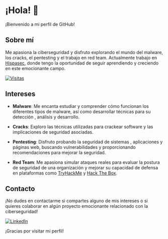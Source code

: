 # ¡Hola! 👋

¡Bienvenido a mi perfil de GitHub!

## Sobre mí

Me apasiona la ciberseguridad y disfruto explorando el mundo del malware, los cracks, el pentesting y el trabajo en red team. Actualmente trabajo en [Hispasec](https://www.hispasec.com/), donde tengo la oportunidad de seguir aprendiendo y creciendo en este emocionante campo.

[![Visitas](https://komarev.com/ghpvc/?username=M4LT3REG0)](https://github.com/M4LT3REG0)


## Intereses

- **Malware**: Me encanta estudiar y comprender cómo funcionan los diferentes tipos de malware, así como desarrollar técnicas para su detección , análisis y desarrollo.
  
- **Cracks**: Exploro las técnicas utilizadas para crackear software y las implicaciones de seguridad asociadas.

- **Pentesting**: Disfruto probando la seguridad de sistemas , aplicaciones y páginas web, buscando vulnerabilidades y proporcionando recomendaciones para mejorar la seguridad.

- **Red Team**: Me apasiona simular ataques reales para evaluar la postura de seguridad de una organización y mejorar su capacidad de defensa en plataformas como [TryHackMe](https://tryhackme.com/) y [Hack The Box](https://www.hackthebox.eu/).


## Contacto

¡No dudes en contactarme si compartes alguno de mis intereses o si quieres colaborar en algún proyecto emocionante relacionado con la ciberseguridad!

[![LinkedIn](https://img.shields.io/badge/-LinkedIn-blue?style=flat-square&logo=linkedin&logoColor=white)](https://www.linkedin.com/in/antonio-g%C3%B3mez-dom%C3%ADnguez-2146ab232/)

¡Gracias por visitar mi perfil!

